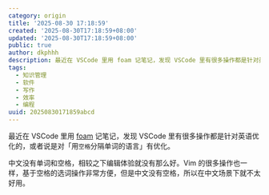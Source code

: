 ```yaml
---
category: origin
title: '2025-08-30 17:18:59'
created: '2025-08-30T17:18:59+08:00'
updated: '2025-08-30T17:18:59+08:00'
public: true
author: dkphhh
description: 最近在 VSCode 里用 foam 记笔记，发现 VSCode 里有很多操作都是针对英语优化的……
tags:
  - 知识管理
  - 软件
  - 写作
  - 效率
  - 编程
uuid: 20250830171859abcd
---
```


最近在 VSCode 里用 [foam](https://foambubble.github.io/) 记笔记，发现 VSCode 里有很多操作都是针对英语优化的，或者说是对「用`空格`分隔单词的语言」有优化。

中文没有单词和空格，相较之下编辑体验就没有那么好。Vim 的很多操作也一样，基于空格的选词操作非常方便，但是中文没有空格，所以在中文场景下就不太好用。

